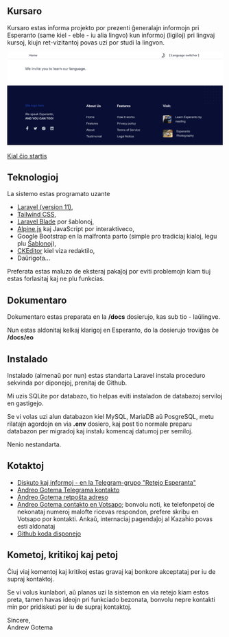 ## Kursaro

Kursaro estas informa projekto por prezenti ĝeneralajn informojn pri Esperanto (same kiel - eble - iu alia lingvo) kun informoj (ligiloj) pri lingvaj kursoj, kiujn ret-vizitantoj povas uzi por studi la lingvon.

![Kursaro Homepage](docs/images/frontend-home.png)

[Kial ĉio startis](docs/eo/gxenerala.md)

## Teknologioj

La sistemo estas programato uzante

- [Laravel (version 11)](https://laravel.com),
- [Tailwind CSS](https://tailwindcss.com),
- [Laravel Blade](https://laravel.com/docs/11.x/blade) por ŝablonoj,
- [Alpine.js](https://alpinejs.dev/) kaj JavaScript por interaktiveco,
- Google Bootstrap en la malfronta parto (simple pro tradiciaj kialoj, legu plu [Ŝablonoj](docs/eo/sxablonoj.md)),
- [CKEditor](https://ckeditor.com/) kiel viza redaktilo,
- Daŭrigota...

Preferata estas maluzo de eksteraj pakaĵoj por eviti problemojn kiam tiuj estas forlasitaj kaj ne plu funkcias.

## Dokumentaro

Dokumentaro estas preparata en la **/docs** dosierujo, kas sub tio - laŭlingve.

Nun estas aldonitaj kelkaj klarigoj en Esperanto, do la dosierujo troviĝas ĉe **/docs/eo**

## Instalado

Instalado (almenaŭ por nun) estas standarta Laravel instala proceduro sekvinda por diponejoj, prenitaj de Github.

Mi uzis SQLite por databazo, tio helpas eviti instaladon de databazoj serviloj en gastigejo.

Se vi volas uzi alun databazon kiel MySQL, MariaDB aŭ PosgreSQL, metu rilatajn agordojn en via **.env** dosiero, kaj post tio normale preparu databazon per migradoj kaj instalu komencaj datumoj per semiloj.

Nenio nestandarta.

## Kotaktoj

- [Diskuto kaj informoj - en la Telegram-grupo "Retejo Esperanta"](https://t.me/retejoesperanta)
- [Andreo Gotema Telegrama kontakto](t.me/sirandrewgotham)
- [Andreo Gotema retpoŝta adreso](mailto:andreogotema@gmail.com)
- [Andreo Gotema contakto en Votsapo](https://wa.me/+77755569244); bonvolu noti, ke telefonpetoj de nekonataj numeroj malofte ricevas respondon, prefere skribu en Votsapo por kontakti. Ankaŭ, internaciaj pagendaĵoj al Kazaĥio povas esti aldonataj
- [Github koda disponejo](https://github.com/sirandrewgotham/kursaro)

## Kometoj, kritikoj kaj petoj

Ĉiuj viaj komentoj kaj kritikoj estas gravaj kaj bonkore akceptataj per iu de supraj kontaktoj.

Se vi volus kunlabori, aŭ planas uzi la sistemon en via retejo kiam estos preta, tamen havas ideojn pri funkciado bezonata, bonvolu nepre kontakti min por pridiskuti per iu de supraj kontaktoj.

Sincere,   
Andrew Gotema

